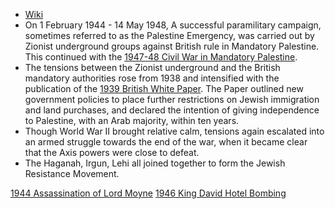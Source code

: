 - [Wiki](https://en.wikipedia.org/wiki/Jewish_insurgency_in_Mandatory_Palestine)
- On 1 February 1944 - 14 May 1948, A successful paramilitary campaign, sometimes referred to as the Palestine Emergency, was carried out by Zionist underground groups against British rule in Mandatory Palestine. This continued with the [1947-48 Civil War in Mandatory Palestine](1947-48%20Civil%20War%20in%20Mandatory%20Palestine).
- The tensions between the Zionist underground and the British mandatory authorities rose from 1938 and intensified with the publication of the [1939 British White Paper](1939%20British%20White%20Paper). The Paper outlined new government policies to place further restrictions on Jewish immigration and land purchases, and declared the intention of giving independence to Palestine, with an Arab majority, within ten years.
- Though World War II brought relative calm, tensions again escalated into an armed struggle towards the end of the war, when it became clear that the Axis powers were close to defeat.
- The Haganah, Irgun, Lehi all joined together to form the Jewish Resistance Movement.

[1944 Assassination of Lord Moyne](1944%20Assassination%20of%20Lord%20Moyne)
[1946 King David Hotel Bombing](1946%20King%20David%20Hotel%20Bombing)